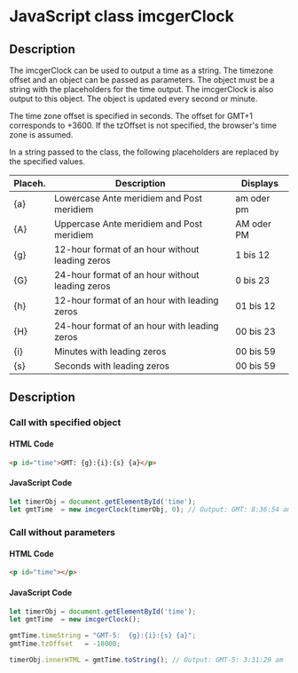 # JavaScript class imcgerClock

## Description
The imcgerClock can be used to output a time as a string. The timezone offset and an object can be passed as parameters. The object must be a string with the placeholders for the time output. The imcgerClock is also output to this object. The object is updated every second or minute.

The time zone offset is specified in seconds. The offset for GMT+1 corresponds to +3600. If the tzOffset is not specified, the browser's time zone is assumed.

In a string passed to the class, the following placeholders are replaced by the specified values.

|Placeh.| Description										| Displays   |
| ----- | ------------------------------------------------- | ---------- |
| \{a\}	| Lowercase Ante meridiem and Post meridiem			| am oder pm |
| \{A\}	| Uppercase Ante meridiem and Post meridiem			| AM oder PM |
| \{g\}	| 12-hour format of an hour without leading zeros	| 1 bis 12	 |
| \{G\}	| 24-hour format of an hour without leading zeros	| 0 bis 23	 |
| \{h\}	| 12-hour format of an hour with leading zeros		| 01 bis 12	 |
| \{H\}	| 24-hour format of an hour with leading zeros		| 00 bis 23	 |
| \{i\}	| Minutes with leading zeros						| 00 bis 59	 |
| \{s\}	| Seconds with leading zeros						| 00 bis 59	 |


## Description
### Call with specified object
#### HTML Code
```html
<p id="time">GMT: {g}:{i}:{s} {a}</p>
```

#### JavaScript Code
```javascript
let timerObj = document.getElementById('time');
let gmtTime  = new imcgerClock(timerObj, 0); // Output: GMT: 8:36:54 am
```
### Call without parameters
#### HTML Code
```html
<p id="time"></p>
```

#### JavaScript Code
```javascript
let timerObj = document.getElementById('time');
let gmtTime  = new imcgerClock();

gmtTime.timeString = "GMT-5:  {g}:{i}:{s} {a}";
gmtTime.tzOffset   = -18000;

timerObj.innerHTML = gmtTime.toString(); // Output: GMT-5: 3:31:29 am
```
